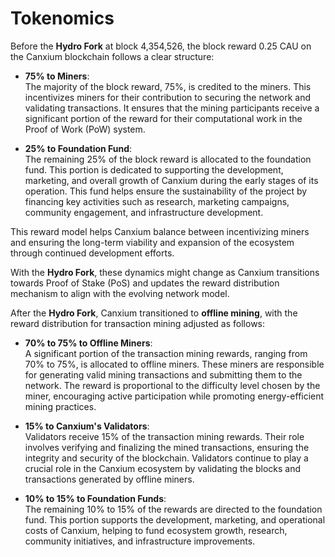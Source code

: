 # Tokenomics

Before the **Hydro Fork** at block 4,354,526, the block reward 0.25 CAU on the Canxium blockchain follows a clear structure:

- **75% to Miners**:  
  The majority of the block reward, 75%, is credited to the miners. This incentivizes miners for their contribution to securing the network and validating transactions. It ensures that the mining participants receive a significant portion of the reward for their computational work in the Proof of Work (PoW) system.

- **25% to Foundation Fund**:  
  The remaining 25% of the block reward is allocated to the foundation fund. This portion is dedicated to supporting the development, marketing, and overall growth of Canxium during the early stages of its operation. This fund helps ensure the sustainability of the project by financing key activities such as research, marketing campaigns, community engagement, and infrastructure development.

This reward model helps Canxium balance between incentivizing miners and ensuring the long-term viability and expansion of the ecosystem through continued development efforts.

With the **Hydro Fork**, these dynamics might change as Canxium transitions towards Proof of Stake (PoS) and updates the reward distribution mechanism to align with the evolving network model.

After the **Hydro Fork**, Canxium transitioned to **offline mining**, with the reward distribution for transaction mining adjusted as follows:

- **70% to 75% to Offline Miners**:  
  A significant portion of the transaction mining rewards, ranging from 70% to 75%, is allocated to offline miners. These miners are responsible for generating valid mining transactions and submitting them to the network. The reward is proportional to the difficulty level chosen by the miner, encouraging active participation while promoting energy-efficient mining practices.

- **15% to Canxium's Validators**:  
  Validators receive 15% of the transaction mining rewards. Their role involves verifying and finalizing the mined transactions, ensuring the integrity and security of the blockchain. Validators continue to play a crucial role in the Canxium ecosystem by validating the blocks and transactions generated by offline miners.

- **10% to 15% to Foundation Funds**:  
  The remaining 10% to 15% of the rewards are directed to the foundation fund. This portion supports the development, marketing, and operational costs of Canxium, helping to fund ecosystem growth, research, community initiatives, and infrastructure improvements.